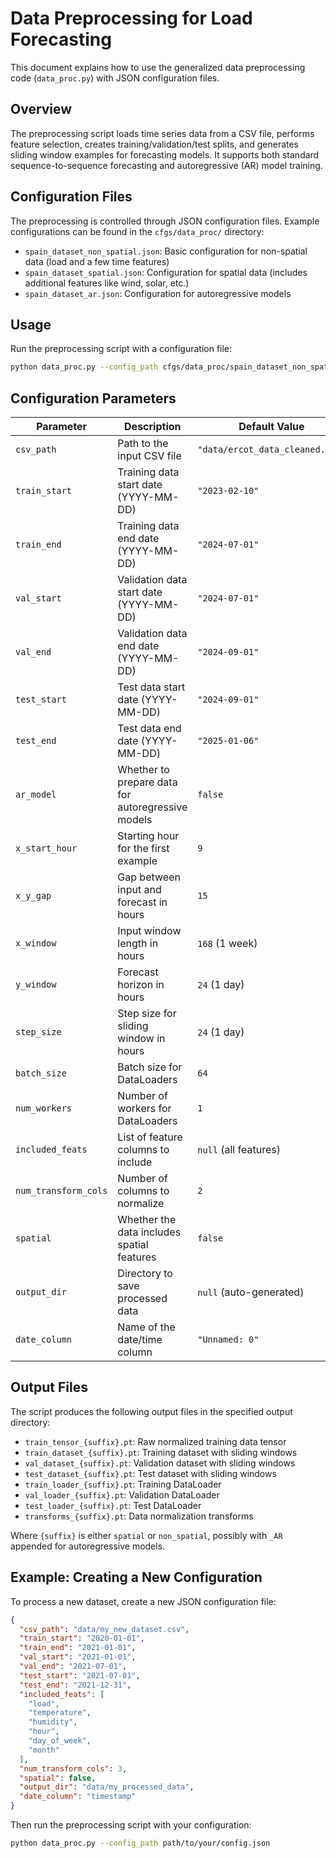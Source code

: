 # Data Preprocessing for Load Forecasting

This document explains how to use the generalized data preprocessing code (`data_proc.py`) with JSON configuration files.

## Overview

The preprocessing script loads time series data from a CSV file, performs feature selection, creates training/validation/test splits, and generates sliding window examples for forecasting models. It supports both standard sequence-to-sequence forecasting and autoregressive (AR) model training.

## Configuration Files

The preprocessing is controlled through JSON configuration files. Example configurations can be found in the `cfgs/data_proc/` directory:

- `spain_dataset_non_spatial.json`: Basic configuration for non-spatial data (load and a few time features)
- `spain_dataset_spatial.json`: Configuration for spatial data (includes additional features like wind, solar, etc.)
- `spain_dataset_ar.json`: Configuration for autoregressive models

## Usage

Run the preprocessing script with a configuration file:

```bash
python data_proc.py --config_path cfgs/data_proc/spain_dataset_non_spatial.json
```

## Configuration Parameters

| Parameter            | Description                                       | Default Value                   |
| -------------------- | ------------------------------------------------- | ------------------------------- |
| `csv_path`           | Path to the input CSV file                        | `"data/ercot_data_cleaned.csv"` |
| `train_start`        | Training data start date (YYYY-MM-DD)             | `"2023-02-10"`                  |
| `train_end`          | Training data end date (YYYY-MM-DD)               | `"2024-07-01"`                  |
| `val_start`          | Validation data start date (YYYY-MM-DD)           | `"2024-07-01"`                  |
| `val_end`            | Validation data end date (YYYY-MM-DD)             | `"2024-09-01"`                  |
| `test_start`         | Test data start date (YYYY-MM-DD)                 | `"2024-09-01"`                  |
| `test_end`           | Test data end date (YYYY-MM-DD)                   | `"2025-01-06"`                  |
| `ar_model`           | Whether to prepare data for autoregressive models | `false`                         |
| `x_start_hour`       | Starting hour for the first example               | `9`                             |
| `x_y_gap`            | Gap between input and forecast in hours           | `15`                            |
| `x_window`           | Input window length in hours                      | `168` (1 week)                  |
| `y_window`           | Forecast horizon in hours                         | `24` (1 day)                    |
| `step_size`          | Step size for sliding window in hours             | `24` (1 day)                    |
| `batch_size`         | Batch size for DataLoaders                        | `64`                            |
| `num_workers`        | Number of workers for DataLoaders                 | `1`                             |
| `included_feats`     | List of feature columns to include                | `null` (all features)           |
| `num_transform_cols` | Number of columns to normalize                    | `2`                             |
| `spatial`            | Whether the data includes spatial features        | `false`                         |
| `output_dir`         | Directory to save processed data                  | `null` (auto-generated)         |
| `date_column`        | Name of the date/time column                      | `"Unnamed: 0"`                  |

## Output Files

The script produces the following output files in the specified output directory:

- `train_tensor_{suffix}.pt`: Raw normalized training data tensor
- `train_dataset_{suffix}.pt`: Training dataset with sliding windows
- `val_dataset_{suffix}.pt`: Validation dataset with sliding windows
- `test_dataset_{suffix}.pt`: Test dataset with sliding windows
- `train_loader_{suffix}.pt`: Training DataLoader
- `val_loader_{suffix}.pt`: Validation DataLoader
- `test_loader_{suffix}.pt`: Test DataLoader
- `transforms_{suffix}.pt`: Data normalization transforms

Where `{suffix}` is either `spatial` or `non_spatial`, possibly with `_AR` appended for autoregressive models.

## Example: Creating a New Configuration

To process a new dataset, create a new JSON configuration file:

```json
{
  "csv_path": "data/my_new_dataset.csv",
  "train_start": "2020-01-01",
  "train_end": "2021-01-01",
  "val_start": "2021-01-01",
  "val_end": "2021-07-01",
  "test_start": "2021-07-01",
  "test_end": "2021-12-31",
  "included_feats": [
    "load",
    "temperature",
    "humidity",
    "hour",
    "day_of_week",
    "month"
  ],
  "num_transform_cols": 3,
  "spatial": false,
  "output_dir": "data/my_processed_data",
  "date_column": "timestamp"
}
```

Then run the preprocessing script with your configuration:

```bash
python data_proc.py --config_path path/to/your/config.json
```
